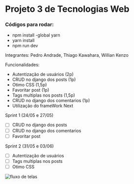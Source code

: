 # Projeto 3 de Tecnologias Web

### Códigos para rodar:
- npm install -global yarn
- yarn install
- npm run dev

Integrantes: Pedro Andrade, Thiago Kawahara, Willian Kenzo

Funcionalidades:
- Autentização de usuários (2p)
- CRUD no django dos posts (1p)
- Otimo CSS (1,5p)
- Favoritar post (1p)
- Tags multiplas nos posts (1,5p) 
- CRUD no django dos comentarios (1p)
- Utilização do frameWork Next

Sprint 1 (24/05 e 27/05)
  - [ ] CRUD no django dos posts
  - [ ] CRUD no django dos comentarios
  - [ ] Favoritar post

Sprint 2 (31/05 e 03/06)
  - [ ] Autentização de usuários
  - [ ] Tags multiplas nos posts
  - [ ] Otimo CSS

![fluxo de telas](https://user-images.githubusercontent.com/71990438/169356552-394c481d-466f-4b10-aba3-6d4236a38586.png)


